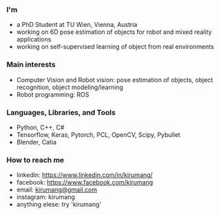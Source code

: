 ### I'm

- a PhD Student at TU Wien, Vienna, Austria
- working on 6D pose estimation of objects for robot and mixed reality applications
- working on self-supervised learning of object from real environments

### Main interests
- Computer Vision and Robot vision: pose estimation of objects, object recognition, object modeling/learning
- Robot programming: ROS

### Languages, Libraries, and Tools
- Python, C++, C#
- Tensorflow, Keras, Pytorch, PCL, OpenCV, Scipy, Pybullet
- Blender, Catia

### How to reach me
- linkedin: https://www.linkedin.com/in/kirumang/
- facebook: https://www.facebook.com/kirumang
- email: kirumang@gmail.com
- instagram: kirumang
- anything elese: try 'kirumang'

<!--
**kirumang/kirumang** is a ✨ _special_ ✨ repository because its `README.md` (this file) appears on your GitHub profile.

Here are some ideas to get you started:

- 🔭 I’m currently working on ...
- 🌱 I’m currently learning ...
- 👯 I’m looking to collaborate on ...
- 🤔 I’m looking for help with ...
- 💬 Ask me about ...
- 📫 How to reach me: ...
- 😄 Pronouns: ...
- ⚡ Fun fact: ...
-->
